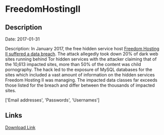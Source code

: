 # FreedomHostingII

## Description

Date: 2017-01-31

Description:
In January 2017, the free hidden service host <a href="http://www.theverge.com/2017/2/3/14497992/freedom-hosting-ii-hacked-anonymous-dark-web-tor" target="_blank" rel="noopener">Freedom Hosting II suffered a data breach</a>. The attack allegedly took down 20% of dark web sites running behind Tor hidden services with the attacker claiming that of the 10,613 impacted sites, more than 50% of the content was child pornography. The hack led to the exposure of MySQL databases for the sites which included a vast amount of information on the hidden services Freedom Hosting II was managing. The impacted data classes far exceeds those listed for the breach and differ between the thousands of impacted sites.


['Email addresses', 'Passwords', 'Usernames']

## Links

[Download Link](https://link-to.net/1229997/975.3643546413836/dynamic/?r=aHR0cHM6Ly93d3cubWVkaWFmaXJlLmNvbS92aWV3L1FDUzd6S1NOZGVxTG92WC9maG9zdGluZ2VzcHM2Ymx5Lm9uaW9uL2ZpbGU=)